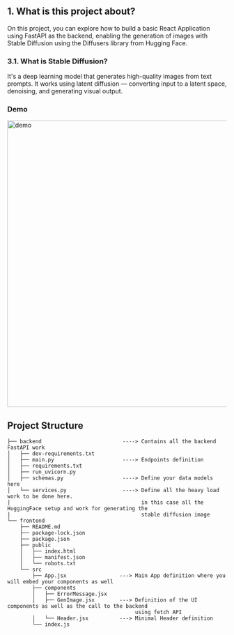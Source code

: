 ## 1. What is this project about? 

On this project, you can explore how to build a basic React Application using FastAPI as the backend, enabling the generation of images with Stable Diffusion using the Diffusers library from Hugging Face.

### 3.1. What is Stable Diffusion?
It's a deep learning model that generates high-quality images from text prompts. It works using latent diffusion — converting input to a latent space, denoising, and generating visual output.

### Demo 

<img width="1177" height="658" alt="demo" src="https://github.com/user-attachments/assets/ce709985-9388-4f89-86af-173277be6304" />

## Project Structure

```
├── backend                          ----> Contains all the backend FastAPI work
│   ├── dev-requirements.txt
│   ├── main.py                      ----> Endpoints definition
│   ├── requirements.txt
│   ├── run_uvicorn.py
│   ├── schemas.py                   ----> Define your data models here
│   └── services.py                  ----> Define all the heavy load work to be done here.
|                                          in this case all the HuggingFace setup and work for generating the 
|                                          stable diffusion image
└── frontend
    ├── README.md
    ├── package-lock.json
    ├── package.json
    ├── public
    │   ├── index.html
    │   ├── manifest.json
    │   └── robots.txt
    └── src
        ├── App.jsx                 ---> Main App definition where you will embed your components as well
        ├── components
        │   ├── ErrorMessage.jsx
        │   ├── GenImage.jsx        ---> Definition of the UI components as well as the call to the backend 
                                         using fetch API
        │   └── Header.jsx          ---> Minimal Header definition
        └── index.js
```

